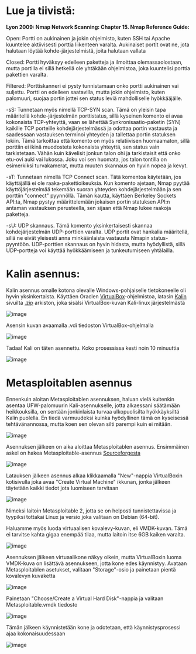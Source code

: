 # Lue ja tiivistä:
**Lyon 2009: Nmap Network Scanning: Chapter 15. Nmap Reference Guide:**

  Open: Portti on aukinainen ja jokin ohjelmisto, kuten SSH tai Apache kuuntelee aktiivisesti porttia liikenteen varalta. Aukinaiset portit ovat ne, jota halutaan löytää kohde-järjestelmistä, joita halutaan vallata
  
  Closed: Portti hyväksyy edelleen paketteja ja ilmoittaa olemassaolostaan, mutta portilla ei sillä hetkellä ole yhtäkään ohjelmistoa, joka kuuntelisi porttia pakettien varalta.
  
  Filtered: Porttiskanneri ei pysty tunnistamaan onko portti aukinainen vai suljettu. Portti on edelleen saatavilla, mutta jokin ohjelmisto, kuten palomuuri, suojaa portin jottei sen status leviä mahdolliselle hyökkääjälle.
  
  -sS: Tunnetaan myös nimellä TCP-SYN scan. Tämä on yleisin tapa määritellä kohde-järjestelmän porttistatus, sillä kyseinen komento ei avaa kokonaista TCP-yhteyttä, vaan se lähettää Synkronisaatio-paketin (SYN) kaikille TCP porteille kohdejärjestelmässä ja odottaa portin vastausta ja saadessaan vastauksen terminoi yhteyden ja tallettaa portin statuksen lokiin. Tämä tarkoittaa että komento on myös relatiivisen huomaamaton, sillä porttiin ei ikinä muodosteta kokonaista yhteyttä, sen status vain tarkistetaan. Vähän kuin kävelisit jonkun talon ohi ja tarkistaisit että onko etu-ovi auki vai lukossa. Joku voi sen huomata, jos talon tontilla on esimerkiksi turvakamerat, mutta muuten skannaus on hyvin nopea ja kevyt.
  
-sT: Tunnetaan nimellä TCP Connect scan. Tätä komentoa käytetään, jos käyttäjällä ei ole raaka-pakettioikeuksia. Kun komento ajetaan, Nmap pyytää käyttöjärjestelmää tekemään suoran yhteyden kohdejärjestelmään ja sen porttiin "connect" pyynnöllä. Tämän kautta, käyttäen Berkeley Sockets API:ta, Nmap pystyy määrittelemään jokaisen portin statuksen API:n antaman vastauksen perusteella, sen sijaan että Nmap lukee raakoja paketteja.

-sU: UDP skannaus. Tämä komento yksinkertaisesti skannaa kohdejärjestelmän UDP-porttien varalta. UDP portit ovat hankalia määritellä, sillä ne eivät yleisesti anna minkäänlaista vastausta Nmapin status-pyyntöön. UDP-porttien skannaus on hyvin hidasta, mutta hyödyllistä, sillä UDP-portteja voi käyttää hyökkäämiseen ja tunkeutumiseen yhtälailla.

# Kalin asennus:

Kalin asennus omalle kotona olevalle Windows-pohjaiselle tietokoneelle oli hyvin yksinkertaista. Käyttäen Oraclen [VirtualBox](https://www.virtualbox.org/)-ohjelmistoa, latasin [Kalin](https://www.kali.org/) sivuilta [.zip](https://www.7-zip.org/) arkiston, joka sisälsi VirtualBox-kuvan Kali-linux järjestelmästä

![image](https://github.com/konetoivonen/laksyt/assets/164856618/0a5727a4-0c6e-4f17-b181-45795f6e81cb)

Asensin kuvan avaamalla .vdi tiedoston VirtualBox-ohjelmalla

![image](https://github.com/konetoivonen/laksyt/assets/164856618/ad9c4b59-c91c-4da2-a133-a315d40fc629)

Tadaa! Kali on täten asennettu. Koko prosessissa kesti noin 10 minuuttia

![image](https://github.com/konetoivonen/laksyt/assets/164856618/e4ec1c17-bc22-48b7-8ce8-4d989cd5aad4)


# Metasploitablen asennus

Ennenkuin aloitan Metasploitablen asennuksen, haluan vielä kuitenkin asentaa UFW-palomuurin Kali-asennukselle, jotta alkaessani säätämään heikkouksilla, on sentään jonkinlaista turvaa ulkopuolisilta hyökkäyksiltä Kalin puolella. En tiedä varmuudeksi kuinka hyödyllinen tämä on kyseisessä tehtävänannossa, mutta koen sen olevan silti parempi kuin ei mitään.

![image](https://github.com/konetoivonen/laksyt/assets/164856618/6cbd9b6c-81f7-46bc-9eb1-c9db588e465c)

Asennuksen jälkeen on aika aloittaa Metasploitablen asennus. Ensimmäinen askel on hakea Metasploitable-asennus [Sourceforgesta](https://sourceforge.net/projects/metasploitable/)

![image](https://github.com/konetoivonen/laksyt/assets/164856618/d23cf048-3288-4f4d-b4e2-4bd402d0964b)

Latauksen jälkeen asennus alkaa klikkaamalla "New"-nappia VirtualBoxin kotisivulla joka avaa "Create Virtual Machine" ikkunan, jonka jälkeen täytetään kaikki tiedot jota luomiseen tarvitaan

![image](https://github.com/konetoivonen/laksyt/assets/164856618/d201768e-ecc0-4987-89d0-4e0205919f56)

Nimeksi laitoin Metasploitable 2, jotta se on helposti tunnistettavissa ja tyypiksi tottakai Linux ja versio joka valitaan on Debian (64-bit). 

Haluamme myös luoda virtuaalisen kovalevy-kuvan, eli VMDK-kuvan. Tämä ei tarvitse kahta gigaa enempää tilaa, mutta laitoin itse 6GB kaiken varalta.

![image](https://github.com/konetoivonen/laksyt/assets/164856618/2ea3cd95-f329-494c-9581-3f231b5047a3)

Asennuksen jälkeen virtuaalikone näkyy oikein, mutta VirtualBoxin luoma VMDK-kuva on lisättävä asennukseen, jotta kone edes käynnistyy. Avataan Metasploitablen asetukset, valitaan "Storage"-osio ja painetaan pientä kovalevyn kuvaketta

![image](https://github.com/konetoivonen/laksyt/assets/164856618/4385502d-97d3-46de-9e70-6f10e760c72e)

Painetaan "Choose/Create a Virtual Hard Disk"-nappia ja valitaan Metasploitable.vmdk tiedosto

![image](https://github.com/konetoivonen/laksyt/assets/164856618/1cc6412c-6daa-4cf9-bf03-4e7f2aca34e8)

Tämän jälkeen käynnistetään kone ja odotetaan, että käynnistysprosessi ajaa kokonaisuudessaan

![image](https://github.com/konetoivonen/laksyt/assets/164856618/de890af3-29cc-4674-ab25-82f8d05fe1b5)








